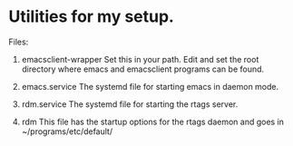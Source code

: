# Utilities for my setup.
Files:
  1. emacsclient-wrapper
     Set this in your path. Edit and set the root directory where emacs and emacsclient programs can be found.

  2. emacs.service
     The systemd file for starting emacs in daemon mode.

  3. rdm.service
     The systemd file for starting the rtags server.

  4. rdm
     This file has the startup options for the rtags daemon and goes in ~/programs/etc/default/
